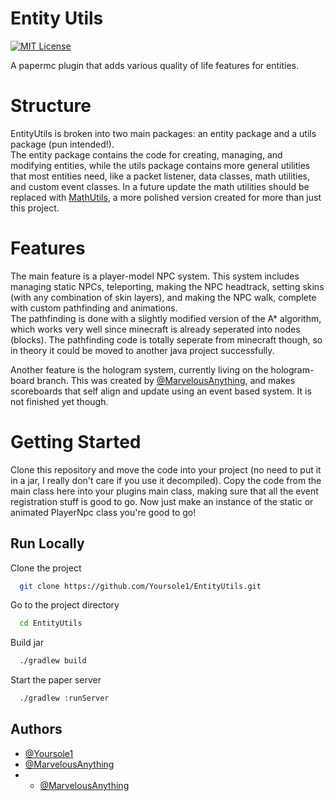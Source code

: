 
# Entity Utils
[![MIT License](https://img.shields.io/badge/License-MIT-green.svg)](https://choosealicense.com/licenses/mit/)

A papermc plugin that adds various quality of life features for entities.  

# Structure 

EntityUtils is broken into two main packages: an entity package and a utils package (pun intended!).  
The entity package contains the code for creating, managing, and modifying entities, while the utils package
contains more general utilities that most entities need, like a packet listener, data classes, math utilities, 
and custom event classes.  In a future update the math utilities should be replaced with [MathUtils](https://github.com/Yoursole1/MathUtils), 
a more polished version created for more than just this project.  

# Features

The main feature is a player-model NPC system.  This system includes managing static NPCs, teleporting, making the NPC headtrack, 
setting skins (with any combination of skin layers), and making the NPC walk, complete with custom pathfinding and animations.  
The pathfinding is done with a slightly modified version of the A* algorithm, which works very well since minecraft is already seperated into nodes (blocks).  The pathfinding code is totally seperate from minecraft though, so in theory it could be moved to another java project successfully.  

Another feature is the hologram system, currently living on the hologram-board branch.  This was created by [@MarvelousAnything](https://www.github.com/MarvelousAnything), and makes scoreboards that self align and update using an event based system.  It is not finished yet though.  

# Getting Started

Clone this repository and move the code into your project (no need to put it in a jar, I really don't care if you use it decompiled). Copy the code from the main class here into your plugins main class, making sure that all the event registration stuff is good to go. Now just make an instance of the static or animated PlayerNpc class you're good to go!

## Run Locally

Clone the project

```bash
  git clone https://github.com/Yoursole1/EntityUtils.git
```

Go to the project directory

```bash
  cd EntityUtils
```

Build jar

```bash
  ./gradlew build
```

Start the paper server

```bash
  ./gradlew :runServer
```


## Authors

- [@Yoursole1](https://www.github.com/Yoursole1)
- [@MarvelousAnything](https://www.github.com/MarvelousAnything)
- - [@MarvelousAnything](https://github.com/BlackKnight625)

